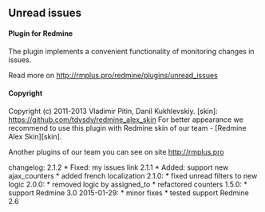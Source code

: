 ## Unread issues

#### Plugin for Redmine

The plugin implements a convenient functionality of monitoring changes in issues.

Read more on http://rmplus.pro/redmine/plugins/unread_issues

#### Copyright
Copyright (c) 2011-2013 Vladimir Pitin, Danil Kukhlevskiy.
[skin]: https://github.com/tdvsdv/redmine_alex_skin
For better appearance we recommend to use this plugin with Redmine skin of our team - [Redmine Alex Skin][skin].

Another plugins of our team you can see on site http://rmplus.pro

changelog:
  2.1.2
    * Fixed: my issues link
  2.1.1
    * Added: support new ajax_counters
    * added french localization
  2.1.0:
    * fixed unread filters to new logic
  2.0.0:
    * removed logic by assigned_to
    * refactored counters
  1.5.0:
    * support Redmine 3.0
  2015-01-29:
    * minor fixes
    * tested support Redmine 2.6

